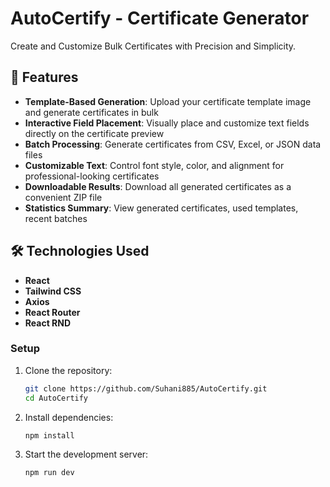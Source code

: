 # AutoCertify - Certificate Generator

Create and Customize Bulk Certificates with Precision and Simplicity.

## 🌟 Features

- **Template-Based Generation**: Upload your certificate template image and generate certificates in bulk
- **Interactive Field Placement**: Visually place and customize text fields directly on the certificate preview
- **Batch Processing**: Generate certificates from CSV, Excel, or JSON data files
- **Customizable Text**: Control font style, color, and alignment for professional-looking certificates
- **Downloadable Results**: Download all generated certificates as a convenient ZIP file
- **Statistics Summary**: View generated certificates, used templates, recent batches


## 🛠️ Technologies Used

- **React**
- **Tailwind CSS**
- **Axios**
- **React Router**
- **React RND**


### Setup

1. Clone the repository:
   ```bash
   git clone https://github.com/Suhani885/AutoCertify.git
   cd AutoCertify
   ```

2. Install dependencies:
   ```bash
   npm install
   ```

3. Start the development server:
   ```bash
   npm run dev
   ```
